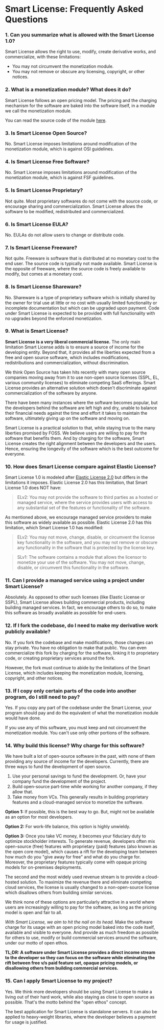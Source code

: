 # Smart License: Frequently Asked Questions

### 1. Can you summarize what is allowed with the Smart License 1.0?

Smart License allows the right to use, modify, create derivative works, and
commercialize, with these limitations:

- You may not circumvent the monetization module.
- You may not remove or obscure any licensing, copyright, or other notices.

### 2. What is a monetization module? What does it do?

Smart License follows an open pricing model. The pricing and the charging
mechanism for the software are baked into the software itself, in a module we
call the monetization module.

You can read the source code of the module [here](/billing).

### 3. Is Smart License Open Source?

No. Smart License imposes limitations around modification of the monetization
module, which is against OSI guidelines.

### 4. Is Smart License Free Software?

No. Smart License imposes limitations around modification of the monetization
module, which is against FSF guidelines.

### 5. Is Smart License Proprietary?

Not quite. Most proprietary softwares do not come with the source code, or
encourage sharing and commercialization. Smart License allows the software to be
modified, redistributed and commercialized.

### 6. Is Smart License EULA?

No. EULAs do not allow users to change or distribute code.

### 7. Is Smart License Freeware?

Not quite. Freeware is software that is distributed at no monetary cost to the
end user. The source code is typically not made available. Smart License is the
opposite of freeware, where the source code is freely available to modify, but
comes at a monetary cost.

### 8. Is Smart License Shareware?

No. Shareware is a type of proprietary software which is initially shared by the
owner for trial use at little or no cost with usually limited functionality or
incomplete documentation but which can be upgraded upon payment. Code under
Smart License is expected to be provided with full functionality with no
upgrades beyond the enforced monetization.

### 9. What is Smart License?

**Smart License is a very liberal commercial license.** The only main limitation
Smart License adds is to ensure a source of income for the developing entity.
Beyond that, it provides all the liberties expected from a free and open source
software, which includes modifications, redistributions and commercialization,
without discrimination.

We think Open Source has taken hits recently with many open source companies
moving away from it to use non-open source licenses (SSPL, EL, various community
licenses) to eliminate competing SaaS offerings. Smart License provides an
alternative solution which doesn't discriminate against commercialization of the
software by anyone.

There have been many instances where the software becomes popular, but the
developers behind the software are left high and dry, unable to balance their
financial needs against the time and effort it takes to maintain the software,
ultimately giving up on the software and moving on.

Smart License is a practical solution to that, while staying true to the many
liberties promised by FOSS. We believe users are willing to pay for the software
that benefits them. And by charging for the software, Smart License creates the
right alignment between the developers and the users. Hence, ensuring the
longevity of the software which is the best outcome for everyone.

### 10. How does Smart License compare against Elastic License?

Smart License 1.0 is modeled after [Elastic License
2.0](https://www.elastic.co/licensing/elastic-license) but differs in the
limitations it imposes. Elastic License 2.0 has this limitation, that Smart
License 1.0 does NOT have:

> ELv2: You may not provide the software to third parties as a hosted or managed
  service, where the service provides users with access to any substantial set of
  the features or functionality of the software.

As mentioned above, we encourage managed service providers to make this software
as widely available as possible. Elastic License 2.0 has this limitation, which
Smart License 1.0 has modified:

> ELv2: You may not move, change, disable, or circumvent the license key
  functionality in the software, and you may not remove or obscure any
  functionality in the software that is protected by the license key.

> SLv1: The software contains a module that allows the licensor to monetize your use of
  the software. You may not move, change, disable, or circumvent this functionality
  in the software.

### 11. Can I provide a managed service using a project under Smart License?

Absolutely. As opposed to other such licenses (like Elastic License or
SSPL), Smart License allows building commercial products, including building
managed services. In fact, we encourage others to do so, to make
this software as broadly available as possible for end-users.

### 12. If I fork the codebase, do I need to make my derivative work publicly available?

No. If you fork the codebase and make modifications, those changes can stay
private. You have no obligation to make that public. You can even commercialize
this fork by charging for the software, linking it to proprietary code, or
creating proprietary services around the fork.

However, the fork must continue to abide by the limitations of the Smart
License, which includes keeping the monetization module, licensing, copyright,
and other notices.

### 13. If I copy only certain parts of the code into another program, do I still need to pay?

Yes. If you copy any part of the codebase under the Smart License,
your program should pay and do the equivalent of what the monetization module
would have done.

If you use any of this software, you must keep and not circumvent the
monetization module. You can't use only other portions of the software.

### 14. Why build this license? Why charge for this software?

We have built a lot of open-source software in the past, with none of them
providing any source of income for the developers. Currently, there are three ways
to fund the development of open source.

1. Use your personal savings to fund the development. Or, have your company fund
    the development of the project.
2. Build open-source part-time while working for another company, if they allow that.
3. Take money from VCs. This generally results in building proprietary features
    and a cloud-managed service to monetize the software.

**Option 1:** If possible, this is the best way to go. But, might not be available as an
option for most developers.

**Option 2:** For work-life balance, this option is highly unwieldy.

**Option 3:** Once you take VC money, it becomes your fiduciary duty to
    optimize stockholder interests. To generate revenue, developers often mix
    open-source (free) features with proprietary (paid) features (also known as
    the open core model), which causes a rift for the developing team between
    how much do you "give away for free" and what do you charge for. Moreover,
    the proprietary features typically come with opaque pricing models for
    on-premises deployments.

The second and the most widely used revenue stream is to provide a cloud-hosted
    solution. To maximize the revenue there and eliminate competing cloud
    services, the license is usually changed to a non-open-source license which
    disallows others from building similar services.

We think none of these options are particularly attractive in a world where
users are increasingly willing to pay for the software, as long as the pricing
model is open and fair to all.

*With Smart License, we aim to hit the nail on its head.* Make the software charge
for its usage with an open pricing model baked into the code itself, available
and visible to everyone. And provide as much freedom as possible for others to
use, modify or build commercial services around the software, under our motto of
open ethos.

**TL;DR: A software under Smart License provides a direct income stream to the
developer so they can focus on the software while eliminating the rift between
free v/s paid feature set, opaque pricing models, or disallowing others from
building commercial services.**


### 15. Can I apply Smart License to my project?

Yes. We think more developers should be using Smart License to make a living out
of their hard work, while also staying as close to open source as possible.
That's the motto behind the "open ethos" concept.

The best application for Smart License is standalone servers. It can also be
applied to heavy-weight libraries, where the developer believes a payment for
usage is justified.
